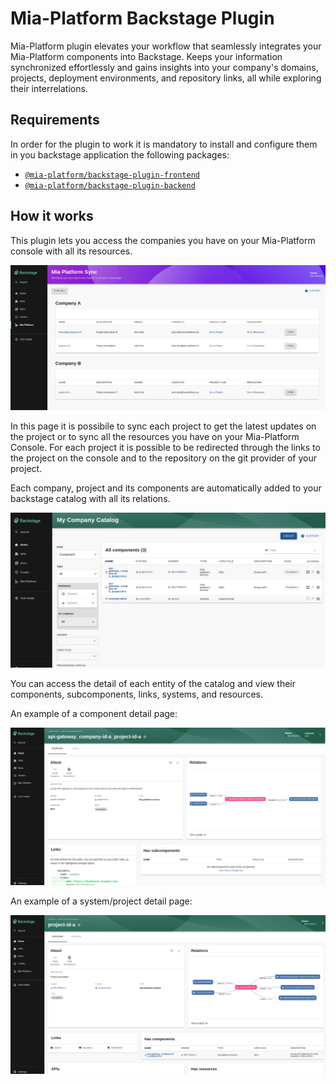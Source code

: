 # Mia-Platform Backstage Plugin

Mia-Platform plugin elevates your workflow that seamlessly integrates your Mia-Platform components into Backstage. Keeps your information synchronized effortlessly and gains insights into your company's domains, projects, deployment environments, and repository links, all while exploring their interrelations.

## Requirements

In order for the plugin to work it is mandatory to install and configure them in you backstage application the following packages: 
 - [`@mia-platform/backstage-plugin-frontend`](https://github.com/mia-platform/backstage-plugin/blob/main/packages/plugin-frontend/README.md)
 - [`@mia-platform/backstage-plugin-backend`](https://github.com/mia-platform/backstage-plugin/blob/main/packages/plugin-backend/README.md)

 ## How it works

This plugin lets you access the companies you have on your Mia-Platform console with all its resources.

![Mia-Platform Page](img/mia-platform-plugin.png)

In this page it is possibile to sync each project to get the latest updates on the project or to sync all the resources you have on your Mia-Platform Console.
For each project it is possible to be redirected through the links to the project on the console and to the repository on the git provider of your project.

Each company, project and its components are automatically added to your backstage catalog with all its relations.

![Catalog page](img/catalog-components.png)


You can access the detail of each entity of the catalog and view their components, subcomponents, links, systems, and resources.

An example of a component detail page:

![Component detail page](img/component-detail.png)

An example of a system/project detail page: 

![System detail page](img/system-detail.png)
